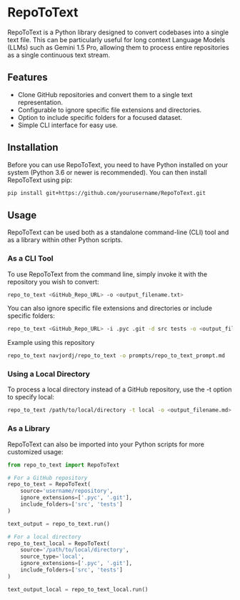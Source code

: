 # RepoToText

RepoToText is a Python library designed to convert codebases into a single text file. This can be particularly useful for long context Language Models (LLMs) such as Gemini 1.5 Pro, allowing them to process entire repositories as a single continuous text stream.

## Features

- Clone GitHub repositories and convert them to a single text representation.
- Configurable to ignore specific file extensions and directories.
- Option to include specific folders for a focused dataset.
- Simple CLI interface for easy use.

## Installation

Before you can use RepoToText, you need to have Python installed on your system (Python 3.6 or newer is recommended). You can then install RepoToText using pip:

```sh
pip install git+https://github.com/yourusername/RepoToText.git
```
## Usage
RepoToText can be used both as a standalone command-line (CLI) tool and as a library within other Python scripts.

### As a CLI Tool
To use RepoToText from the command line, simply invoke it with the repository you wish to convert:
```sh
repo_to_text <GitHub_Repo_URL> -o <output_filename.txt>
```

You can also ignore specific file extensions and directories or include specific folders:

```sh
repo_to_text <GitHub_Repo_URL> -i .pyc .git -d src tests -o <output_filename.txt>
```

Example using this repository
```sh
repo_to_text navjordj/repo_to_text -o prompts/repo_to_text_prompt.md
```

### Using a Local Directory

To process a local directory instead of a GitHub repository, use the -t option to specify local:

```sh
repo_to_text /path/to/local/directory -t local -o <output_filename.md>
```

### As a Library
RepoToText can also be imported into your Python scripts for more customized usage:

```python
from repo_to_text import RepoToText

# For a GitHub repository
repo_to_text = RepoToText(
    source='username/repository',
    ignore_extensions=['.pyc', '.git'],
    include_folders=['src', 'tests']
)

text_output = repo_to_text.run()

# For a local directory
repo_to_text_local = RepoToText(
    source='/path/to/local/directory',
    source_type='local',
    ignore_extensions=['.pyc', '.git'],
    include_folders=['src', 'tests']
)

text_output_local = repo_to_text_local.run()
```